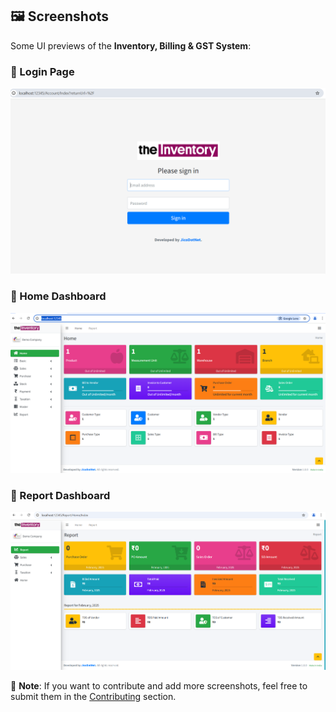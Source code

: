 ﻿## 🖼️ Screenshots  

Some UI previews of the **Inventory, Billing & GST System**:  

### 🔹 Login Page  
![Login Page](screenshots/Login.png)  

### 🔹 Home Dashboard  
![Home Dashboard](screenshots/Home_Dashboard.png)  

### 🔹 Report Dashboard  
![Report Dashboard](screenshots/Report_Dashboard.png)   

🔹 **Note**: If you want to contribute and add more screenshots, feel free to submit them in the [Contributing](../README.md#contributing) section.


 
